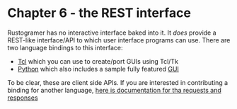 # Chapter 6 - the REST interface

Rustogramer has no interactive interface baked into it.  It *does* provide a REST-like interface/API to which user interface programs can use.  There are two language bindings to this interface:

*  [Tcl](./chap6_1.md) which you can use to create/port GUIs using Tcl/Tk
*  [Python](./chap6_2.md)  which also includes a sample fully featured [GUI](./chapter_4.md)

To be clear, these are client side APIs.  If you are interested in contributing a binding for another language, [here is documentation for tha requests and responses](./chap7_2.md)
